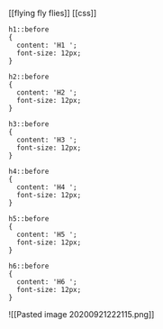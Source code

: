 [[flying fly flies]] [[css]]
```
h1::before
{
  content: 'H1 ';
  font-size: 12px;
}

h2::before
{
  content: 'H2 ';
  font-size: 12px;
}

h3::before
{
  content: 'H3 ';
  font-size: 12px;
}

h4::before
{
  content: 'H4 ';
  font-size: 12px;
}

h5::before
{
  content: 'H5 ';
  font-size: 12px;
}

h6::before
{
  content: 'H6 ';
  font-size: 12px;
}
```

![[Pasted image 20200921222115.png]]